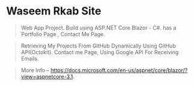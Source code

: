 # Waseem Rkab Site

>Web App Project.
>Build using ASP.NET Core Blazor - C#.
>has a Portfolio Page , Contact Me Page.

>Retrieving My Projects From GitHub Dynamically Using GitHub API(Octokit).
>Contact me Page, Using Google API For Receiving Emails.

>More Info – https://docs.microsoft.com/en-us/aspnet/core/blazor/?view=aspnetcore-3.1.
